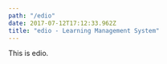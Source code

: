 ```yaml
---
path: "/edio"
date: 2017-07-12T17:12:33.962Z
title: "edio - Learning Management System"
---
```


This is edio.